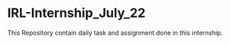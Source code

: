 # IRL-Internship_July_22
This Repository contain daily task and assignment done in this internship. 
